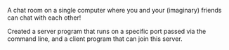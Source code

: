 A chat room on a single computer where you and your (imaginary) friends can chat with each other!

Created a server program that runs on a specific port passed via the command line, and a client program that can join this server.
